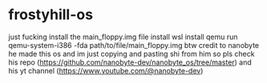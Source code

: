 # frostyhill-os
just fucking install the main_floppy.img file install wsl install qemu run qemu-system-i386 -fda path/to/file/main_floppy.img 
btw credit to nanobyte he made this os and im just copying and pasting shi from him so pls check his repo (https://github.com/nanobyte-dev/nanobyte_os/tree/master) and his yt channel (https://www.youtube.com/@nanobyte-dev)
